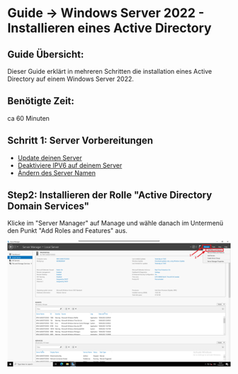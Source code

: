 # Guide -> Windows Server 2022 - Installieren eines Active Directory

## Guide Übersicht:
Dieser Guide erklärt in mehreren Schritten die installation eines Active Directory auf einem Windows Server 2022. 
## Benötigte Zeit:
ca 60 Minuten
## Schritt 1: Server Vorbereitungen
- [Update deinen Server]
- [Deaktiviere IPV6 auf deinem Server]
- [Ändern des Server Namen](https://github.com/GeraldLeikam/tutorials/blob/master/windows/server/2022/server_manager.md#guide---change-the-computer-name)
## Step2: Installieren der Rolle "Active Directory Domain Services"

Klicke im "Server Manager" auf Manage und wähle danach im Untermenü den Punkt "Add Roles and Features" aus.

![image](https://github.com/GeraldLeikam/tutorials/blob/master/images/windows/server/install_ad/windows_server_2022_%20install_ad_add_roles_and_features.png)


[Update deinen Server]: https://github.com/GeraldLeikam/tutorials/blob/master/windows/server/2022/update_windows_server.md

[Deaktiviere IPV6 auf deinem Server]: https://github.com/GeraldLeikam/tutorials/blob/master/windows/server/2022/disable_ipv6_network.md

[Ändern des Server Namen]: https://github.com/GeraldLeikam/tutorials/blob/master/windows/server/2022/server_manager.md

